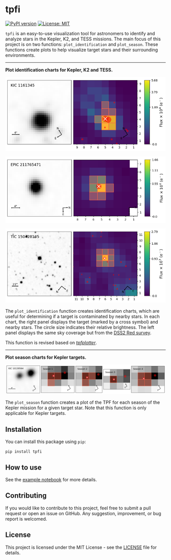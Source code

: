 # tpfi
[![PyPI version](https://badge.fury.io/py/tpfi.svg)](https://badge.fury.io/py/tpfi)
[![License: MIT](https://img.shields.io/badge/License-MIT-yellow.svg)](https://opensource.org/licenses/MIT)

`tpfi` is an easy-to-use visualization tool for astronomers to identify and analyze 
stars in the Kepler, K2, and TESS missions. The main focus of this project is on 
two functions: `plot_identification` and `plot_season`. These functions create 
plots to help visualize target stars and their surrounding environments.

---

**Plot identification charts for Kepler, K2 and TESS.**

![alt text](https://raw.githubusercontent.com/keyuxing/tpfi/main/examples/kepler.png)

![alt text](https://raw.githubusercontent.com/keyuxing/tpfi/main/examples/k2.png)

![alt text](https://raw.githubusercontent.com/keyuxing/tpfi/main/examples/tess.png)

The `plot_identification` function creates identification charts, which are useful 
for determining if a target is contaminated by nearby stars. In each chart, the 
right panel displays the target (marked by a cross symbol) and nearby stars. The 
circle size indicates their relative brightness. The left panel displays the same 
sky coverage but from the [DSS2 Red survey](https://skyview.gsfc.nasa.gov/current/cgi/moreinfo.pl?survey=DSS2%20Red).

This function is revised based on 
[_tpfplotter_](https://github.com/jlillo/tpfplotter). 

---

**Plot season charts for Kepler targets.**

![alt text](https://raw.githubusercontent.com/keyuxing/tpfi/main/examples/season.png)

The `plot_season` function creates a plot of the TPF for each season of the Kepler 
mission for a given target star. Note that this function is only applicable for 
Kepler targets.

## Installation

You can install this package using `pip`:
```shell
pip install tpfi
```

## How to use

See the [example notebook](https://raw.githubusercontent.com/keyuxing/tpfi/main/examples/tutorial.ipynb) for more details.

## Contributing

If you would like to contribute to this project, feel free to submit a pull request 
or open an issue on GitHub. Any suggestion, improvement, or bug report is welcomed.

## License

This project is licensed under the MIT License - see the 
[LICENSE](https://raw.githubusercontent.com/keyuxing/tpfi/main/LICENSE) file for details.